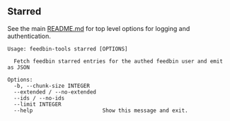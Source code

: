 ## Starred

See the main [README.md](../README.md) for top level options for
logging and authentication.

<!-- [[[cog
import cog
from feedbin_tools import cli
from click.testing import CliRunner
runner = CliRunner()
result = runner.invoke(cli.cli, ["starred", "--help"])
help = result.output.replace("Usage: cli", "Usage: feedbin-tools")
cog.out(
    "```\n{}\n```".format(help)
)
]]] -->
```
Usage: feedbin-tools starred [OPTIONS]

  Fetch feedbin starred entries for the authed feedbin user and emit as JSON

Options:
  -b, --chunk-size INTEGER
  --extended / --no-extended
  --ids / --no-ids
  --limit INTEGER
  --help                      Show this message and exit.

```
<!-- [[[end]]] -->
